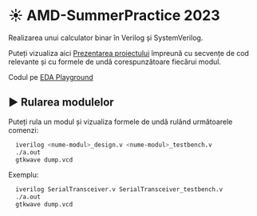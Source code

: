 # ☀️ AMD-SummerPractice 2023

Realizarea unui calculator binar în Verilog și SystemVerilog.

Puteți vizualiza aici [Prezentarea proiectului](https://github.com/alinaduca/AMD-SummerPractice/blob/main/Presentation.pdf) împreună cu secvențe de cod relevante și cu formele de undă corespunzătoare fiecărui modul.

Codul pe [EDA Playground](https://edaplayground.com/x/cHHD)

## ▶️ Rularea modulelor

Puteți rula un modul și vizualiza formele de undă rulând următoarele comenzi:

```bash
  iverilog <nume-modul>_design.v <nume-modul>_testbench.v
  ./a.out
  gtkwave dump.vcd
```
Exemplu:

```bash
  iverilog SerialTransceiver.v SerialTransceiver_testbench.v
  ./a.out
  gtkwave dump.vcd
```
